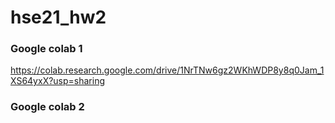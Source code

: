 # hse21_hw2

<h3> Google colab 1 </h3>

https://colab.research.google.com/drive/1NrTNw6gz2WKhWDP8y8q0Jam_1XS64yxX?usp=sharing 

<h3> Google colab 2 </h3>
